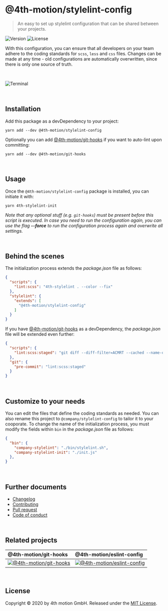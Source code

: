 # @4th-motion/stylelint-config
> An easy to set up stylelint configuration that can be shared between your projects.

![Version][version-image]
![License][license-image]

With this configuration, you can ensure that all developers on your team adhere to the coding standards for `scss`, `less` and `css` files. Changes can be made at any time - old configurations are automatically overwritten, since there is only one source of truth.

<br>

![Terminal][screenshot]

<br>

## Installation

Add this package as a devDependency to your project:

```
yarn add --dev @4th-motion/stylelint-config
```

Optionally you can add [@4th-motion/git-hooks][git-hooks] if you want to auto-lint upon committing:

```
yarn add --dev @4th-motion/git-hooks
```

<br>

## Usage

Once the `@4th-motion/stylelint-config` package is installed, you can initiate it with:

```
yarn 4th-stylelint-init
```

_Note that any optional stuff (e.g. `git-hooks`) must be present before this script is executed. In case you need to run the configuration again, you can use the flag **--force** to run the configuration process again and overwrite all settings._

<br>

## Behind the scenes

The initialization process extends the _package.json_ file as follows:

```json
{
  "scripts": {
    "lint:scss": "4th-stylelint . --color --fix"
  },
  "stylelint": {
    "extends": [
      "@4th-motion/stylelint-config"
    ]
  }
}
```

If you have [@4th-motion/git-hooks][git-hooks] as a devDependency, the _package.json_ file will be extended even further:

```json
{
  "scripts": {
    "lint:scss:staged": "git diff --diff-filter=ACMRT --cached --name-only '*.scss' | xargs 4th-stylelint"
  },
  "git": {
    "pre-commit": "lint:scss:staged"
  }
}
```

<br>

## Customize to your needs

You can edit the files that define the coding standards as needed. You can also rename this project to `@company/stylelint-config` to tailor it to your cooporate. To change the name of the initialization process, you must modify the fields within `bin` in the _package.json_ file as follows:

```json
{
  "bin": {
    "company-stylelint": "./bin/stylelint.sh",
    "company-stylelint-init": "./init.js"
  },
}
```

<br>

## Further documents
- [Changelog](/docs/changelog.md)
- [Contributing](/docs/contributing.md)
- [Pull request](/docs/pull_request.md)
- [Code of conduct](/docs/code_of_conduct.md)

<br>

## Related projects

@4th-motion/git-hooks | @4th-motion/eslint-config
:-------------------------|:-------------------------
[![@4th-motion/git-hooks][git-hooks-image]][git-hooks] | [![@4th-motion/eslint-config][eslint-image]][eslint-config]

<br>

## License

Copyright © 2020 by 4th motion GmbH. Released under the [MIT License][license].

[screenshot]: https://assets.4thmotion.com/github/stylelint-config/screenshot.jpg
[version-image]: https://img.shields.io/github/package-json/v/4th-motion/stylelint-config
[license-image]: https://img.shields.io/github/license/4th-motion/stylelint-config
[git-hooks-image]: https://avatars1.githubusercontent.com/u/8463894?s=200&v=4
[eslint-image]: https://avatars3.githubusercontent.com/u/6019716?s=200&v=4
[git-hooks]: https://github.com/4th-motion/git-hooks
[eslint-config]: https://github.com/4th-motion/eslint-config
[license]: /LICENSE.md
